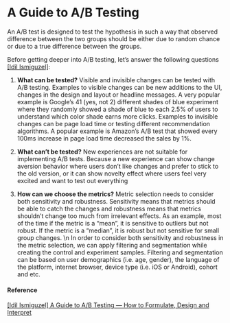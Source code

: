 
# A Guide to A/B Testing

An A/B test is designed to test the hypothesis in such a way that observed difference between the two groups should be either due to random chance or due to a true difference between the groups.

Before getting deeper into A/B testing, let’s answer the following questions [[Idil Ismiguzel]][A Guide to A/B Testing — How to Formulate, Design and Interpret]:

1. **What can be tested?** 
Visible and invisible changes can be tested with A/B testing. Examples to visible changes can be new additions to the UI, changes in the design and layout or headline messages. A very popular example is Google’s 41 (yes, not 2) different shades of blue experiment where they randomly showed a shade of blue to each 2.5% of users to understand which color shade earns more clicks. Examples to invisible changes can be page load time or testing different recommendation algorithms. A popular example is Amazon’s A/B test that showed every 100ms increase in page load time decreased the sales by 1%.

2. **What can’t be tested?** 
New experiences are not suitable for implementing A/B tests. Because a new experience can show change aversion behavior where users don’t like changes and prefer to stick to the old version, or it can show novelty effect where users feel very excited and want to test out everything

3. **How can we choose the metrics?**
Metric selection needs to consider both sensitivity and robustness. Sensitivity means that metrics should be able to catch the changes and robustness means that metrics shouldn’t change too much from irrelevant effects. As an example, most of the time if the metric is a “mean”, it is sensitive to outliers but not robust. If the metric is a “median”, it is robust but not sensitive for small group changes. \n
In order to consider both sensitivity and robustness in the metric selection, we can apply filtering and segmentation while creating the control and experiment samples. Filtering and segmentation can be based on user demographics (i.e. age, gender), the language of the platform, internet browser, device type (i.e. iOS or Android), cohort and etc.








#### Reference

[A Guide to A/B Testing — How to Formulate, Design and Interpret]: https://towardsdatascience.com/a-guide-to-a-b-testing-how-to-formulate-design-and-interpret-f820cc62e21a
[[Idil Ismiguzel] A Guide to A/B Testing — How to Formulate, Design and Interpret](https://towardsdatascience.com/a-guide-to-a-b-testing-how-to-formulate-design-and-interpret-f820cc62e21a)

